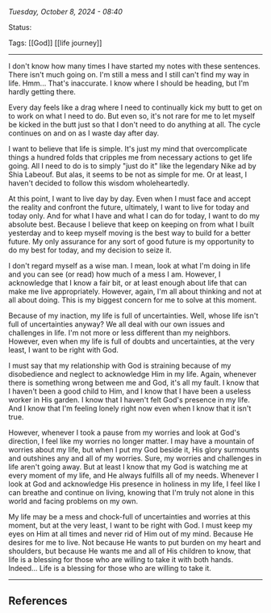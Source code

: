 
*Tuesday, October 8, 2024 - 08:40*

Status:

Tags: [[God]] [[life journey]]

---

I don't know how many times I have started my notes with these sentences. There isn't much going on. I'm still a mess and I still can't find my way in life. Hmm... That's inaccurate. I know where I should be heading, but I'm hardly getting there. 

Every day feels like a drag where I need to continually kick my butt to get on to work on what I need to do. But even so, it's not rare for me to let myself be kicked in the butt just so that I don't need to do anything at all. The cycle continues on and on as I waste day after day.

I want to believe that life is simple. It's just my mind that overcomplicate things a hundred folds that cripples me from necessary actions to get life going. All I need to do is to simply "just do it" like the legendary Nike ad by Shia Labeouf. But alas, it seems to be not as simple for me. Or at least, I haven't decided to follow this wisdom wholeheartedly.

At this point, I want to live day by day. Even when I must face and accept the reality and confront the future, ultimately, I want to live for today and today only. And for what I have and what I can do for today, I want to do my absolute best. Because I believe that keep on keeping on from what I built yesterday and to keep myself moving is the best way to build for a better future. My only assurance for any sort of good future is my opportunity to do my best for today, and my decision to seize it.

I don't regard myself as a wise man. I mean, look at what I'm doing in life and you can see (or read) how much of a mess I am. However, I acknowledge that I know a fair bit, or at least enough about life that can make me live appropriately. However, again, I'm all about thinking and not at all about doing. This is my biggest concern for me to solve at this moment.

Because of my inaction, my life is full of uncertainties. Well, whose life isn't full of uncertainties anyway? We all deal with our own issues and challenges in life. I'm not more or less different than my neighbors. However, even when my life is full of doubts and uncertainties, at the very least, I want to be right with God.

I must say that my relationship with God is straining because of my disobedience and neglect to acknowledge Him in my life. Again, whenever there is something wrong between me and God, it's all my fault. I know that I haven't been a good child to Him, and I know that I have been a useless worker in His garden. I know that I haven't felt God's presence in my life. And I know that I'm feeling lonely right now even when I know that it isn't true.

However, whenever I took a pause from my worries and look at God's direction, I feel like my worries no longer matter. I may have a mountain of worries about my life, but when I put my God beside it, His glory surmounts and outshines any and all of my worries. Sure, my worries and challenges in life aren't going away. But at least I know that my God is watching me at every moment of my life, and He always fulfills all of my needs. Whenever I look at God and acknowledge His presence in holiness in my life, I feel like I can breathe and continue on living, knowing that I'm truly not alone in this world and facing problems on my own.

My life may be a mess and chock-full of uncertainties and worries at this moment, but at the very least, I want to be right with God. I must keep my eyes on Him at all times and never rid of Him out of my mind. Because He desires for me to live. Not because He wants to put burden on my heart and shoulders, but because He wants me and all of His children to know, that life is a blessing for those who are willing to take it with both hands. Indeed... Life is a blessing for those who are willing to take it.

---
## References
